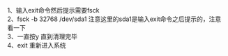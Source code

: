 1、输入exit命令然后提示需要fsck  <br>
2、fsck -b 32768 /dev/sda1  注意这里的sda1是输入exit命令之后提示的，注意看一下<br>
3、一直按y 直到清理完毕 <br>
4、exit 重新进入系统
